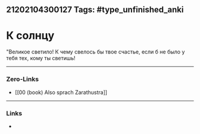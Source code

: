 21202104300127
Tags: #type_unfinished_anki
---
# К солнцу

"Великое светило! К чему свелось бы твое счастье, если б не было у тебя тех, кому ты светишь!

---
### Zero-Links
- [[00 (book) Also sprach Zarathustra]]
---
### Links
-